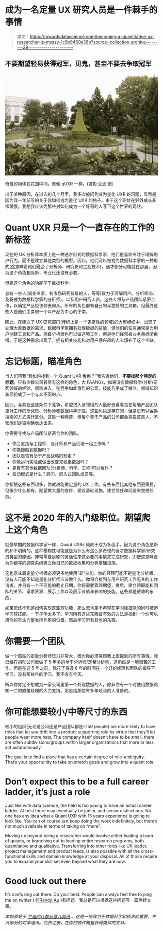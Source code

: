 # 成为一名定量 UX 研究人员是一件棘手的事情

> 原文：<https://towardsdatascience.com/becoming-a-quantitative-ux-researcher-is-messy-1c9b9460e36b?source=collection_archive---------29----------------------->

## 不要期望轻易获得冠军，见鬼，甚至不要去争取冠军

![](img/a5237eecf3fc2e943694fc509a12eb5a.png)

奇怪的物体在花园中间。就像 qUXR 一样。(摄影:兰迪·欧)

出于某种原因，在过去的几个月里，我多次被问到成为量化 UXR 的问题，显然是因为我一年前写的关于我如何成为量化 UXR 的帖子。由于这个职位在野外成长非常缓慢，我想我应该为那些对如何成为一个好奇的人写下这个世界的现状。

# Quant UXR 只是一个一直存在的工作的新标签

现在的 UX 分析师本质上是一种通才形式的数据科学家，他们更喜欢专注于理解用户行为，而不是建立其他类型的模型。因此，他们可以被视为数据科学家的一种形式(这意味着他们融合了分析师、研究员和工程技术)。通才部分可能就在那里，因为这个角色相当新，专业化还没有必要。

但是这个角色的功能早于数据科学。

总有一些人(调查专家，有市场研究背景的人，等等)致力于理解用户。分析师(以及将成为数据科学家的分析师)，以及用户研究人员。这些人将与产品团队紧密合作，以确定产品应该何去何从。所有的角色都有自己的半独特的工具箱，但最终这些人是他们主类的一个以产品为中心的子类。

因此，在建立了 UX 研究部门(传统上是一个更定性的领域)的大型组织中，出现了处理大量数据的需求。数据科学家拥有处理数据的技能，但他们的任务通常是为用户创建工具和产品。高级分析师也可以做这项工作，但是他们经常被业务目标所束缚。于是这种需求出现了，拥有相关技能和对用户感兴趣的人去填补了这个空缺。

# 忘记标题，瞄准角色

当人们问我“我如何找到一个 Quant UXR 角色？”我告诉他们，**不要找那个特定的标题**。只有少数公司甚至有这样的角色，大 FAANGs，如果没有数据科学/分析/研究领域的经验，很难进入。在竞争如此激烈的公司，技能几乎成了赌注，领域知识和经验成了一个与众不同的点。

因此，与其在这些条件下竞争，希望进入该领域的人最好去看看旨在帮助产品团队更好工作的研究员、分析师和数据科学职位。这些角色是存在的，但是没有以容易搜索的方式进行区分。这是一种痛苦，但每个基于产品的公司都会需要这些人，不管他们是否明确表达出来。

你需要寻找与产品团队紧密合作的团队。

*   你会直接与工程师、设计师和产品经理一起工作吗？
*   你能接触到数据吗？
*   团队是否有助于产品战略的制定？
*   你能运行实验或做出改变来收集数据吗？
*   是否有其他数据团队(分析师、科学、工程)可以合作？
*   互动模式是什么？顾问、嵌入式团队成员等。

你接触这些东西越多，你就越能做定量的 UX 工作。有些东西比其他东西更重要，但很少什么都有。期望做大量的宣传，建设基础设施，建立信任和同盟来完成任务。

# 这不是 2020 年的入门级职位。期望爬上这个角色

就像早期的数据科学家一样，Quant UXRs 倾向于成为多面手，因为这个角色是新的和不明确的。这种模糊性可能就是为什么有这么多奇怪的全才数据科学家/研究员类型的原因。非常需要足够的灵活性来做必要的事情来完成研究，即使这意味着为你编写的调查系统建立你自己的数据收集和分析基础设施。

这也意味着定量分析师必须更多地使用“软”技能。你的经理可能不是量化分析师，没有人可能不知道量化分析师应该做什么。你将会接到与用户研究工作无关的工作请求，并且有一个不可能的截止日期。你将需要管理期望、推后、建立跨职能和团队的关系、请求资源、展示工作以及展示价值和影响的技能。这些都是很难的东西。

如果您还不知道如何实现这些软功能，那么您肯定不希望在学习硬技能的同时被迫学习软技能。一下子学太多了。学习所有这些东西最有效的方法是找到一个你可以用你的有生力量发挥作用的位置，然后学习所有其他的东西。

# 你需要一个团队

做一个孤独的定量分析师压力非常大，因为你必须兼顾我上面提到的所有事情。我已经在初创公司里做了 5 年多的单干分析师/定量分析师，这仍然是一项艰苦的工作。但是在这 5 年之前，我花了将近 6 年的时间在一个好的经理和团队的指导下学习。没有那些年的学习，我不会有今天。

所以你肯定不想成为一家公司里第一个处理数据的人，除非你有一个对使用数据略知一二的直接经理的大力支持。那是给那些有多年经验的人准备的。

# 你可能想要较小/中等尺寸的东西

较小的组织(无论是公司还是产品团队都是<150 people) are more likely to have roles that let you drift into a product supporting role by virtue that they’ll let people wear more hats. The company itself doesn’t have to be small, there are often subdivisions/groups within larger organizations that more or less act autonomously.

The goal is to find a place that has a certain degree of role-ambiguity. That’s your opportunity to take on stretch goals and grow into a quant role.

# Don’t expect this to be a full career ladder, it’s just a role

Just like with data science, the field is too young to have an actual career ladder. At best there may eventually be junior, and senior distinctions. No one has any idea what a Quant UXR with 15 years experience is going to look like. You can of course just keep doing the work indefinitely, but there’s not much available in terms of taking on “more”.

Moving up beyond being a researcher would involve either leading a team of quants, or branching out to leading entire research programs, both quantitative and qualitative. Transferring into other roles like UX leader, project management and product leads, is also possible with all the cross-functional skills and domain knowledge at your disposal. All of those require you to expand your skill set even beyond what they are now.

# Good luck out there

It’s confusing out there. Do your best. People can always feel free to ping me on twitter ( [@Randy_Au](https://twitter.com/Randy_Au) )有问题，我总是可以根据这些问题写一篇后续文章。

*本帖原载于* [*兰迪的计数玩意儿简讯*](https://counting.substack.com/) *。这是一份致力于数据科学和技术的重要、平凡部分的时事通讯。免费注册，在你的收件箱里获得类似的文章。*